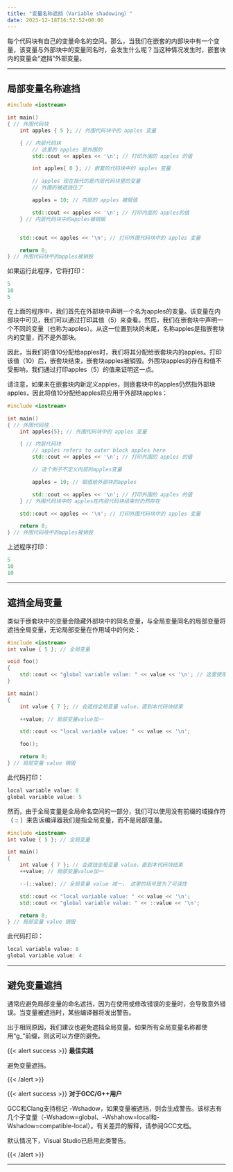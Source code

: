 ```yaml
---
title: "变量名称遮挡（Variable shadowing）"
date: 2023-12-18T16:52:52+08:00
---
```


每个代码块有自己的变量命名的空间。那么，当我们在嵌套的内部块中有一个变量，该变量与外部块中的变量同名时，会发生什么呢？当这种情况发生时，嵌套块内的变量会“遮挡”外部变量。

***
## 局部变量名称遮挡

```C++
#include <iostream>

int main()
{ // 外围代码块
    int apples { 5 }; // 外围代码块中的 apples 变量

    { // 内层代码块
        // 这里的 apples 是外围的
        std::cout << apples << '\n'; // 打印外围的 apples 的值

        int apples{ 0 }; // 嵌套的代码块中的 apples 变量

        // apples 现在指代的是内层代码块里的变量
        // 外围的被遮挡住了

        apples = 10; // 内层的 apples 被赋值

        std::cout << apples << '\n'; // 打印内层的 apples的值
    } // 内层代码块中的apples被销毁


    std::cout << apples << '\n'; // 打印外围代码块中的 apples 变量

    return 0;
} // 外围代码块中的apples被销毁
```

如果运行此程序，它将打印：

```C++
5
10
5
```

在上面的程序中，我们首先在外部块中声明一个名为apples的变量。该变量在内部块中可见，我们可以通过打印其值（5）来查看。然后，我们在嵌套块中声明一个不同的变量（也称为apples）。从这一位置到块的末尾，名称apples是指嵌套块内的变量，而不是外部块。

因此，当我们将值10分配给apples时，我们将其分配给嵌套块内的apples。打印该值（10）后，嵌套块结束，嵌套块apples被销毁。外围块apples的存在和值不受影响，我们通过打印apples（5）的值来证明这一点。

请注意，如果未在嵌套块内新定义apples，则嵌套块中的apples仍然指外部块apples，因此将值10分配给apples将应用于外部块apples：

```C++
#include <iostream>

int main()
{ // 外围代码块
    int apples{5}; // 外围代码块中的 apples 变量

    { // 内层代码块
        // apples refers to outer block apples here
        std::cout << apples << '\n'; // 打印外围的 apples 的值

        // 这个例子不定义内层的apples变量

        apples = 10; // 赋值给外部块的apples

        std::cout << apples << '\n'; // 打印外围的 apples 的值
    } // 外围代码块中的 apples在内层代码块结束时仍然存在

    std::cout << apples << '\n'; // 打印外围代码块中的 apples 变量

    return 0;
} // 外围代码块中的apples被销毁
```

上述程序打印：

```C++
5
10
10
```

***
## 遮挡全局变量

类似于嵌套块中的变量会隐藏外部块中的同名变量，与全局变量同名的局部变量将遮挡全局变量，无论局部变量在作用域中的何处：

```C++
#include <iostream>
int value { 5 }; // 全局变量

void foo()
{
    std::cout << "global variable value: " << value << '\n'; // 这里使用的是全局变量
}

int main()
{
    int value { 7 }; // 会遮挡全局变量 value，直到本代码块结束

    ++value; // 局部变量value加一

    std::cout << "local variable value: " << value << '\n';

    foo();

    return 0;
} // 局部变量 value 销毁
```

此代码打印：

```C++
local variable value: 8
global variable value: 5
```

然而，由于全局变量是全局命名空间的一部分，我们可以使用没有前缀的域操作符（ :: ）来告诉编译器我们是指全局变量，而不是局部变量。

```C++
#include <iostream>
int value { 5 }; // 全局变量

int main()
{
    int value { 7 }; // 会遮挡全局变量 value，直到本代码块结束
    ++value; // 局部变量value加一

    --(::value); // 全局变量 value 减一， 这里的括号是为了可读性

    std::cout << "local variable value: " << value << '\n';
    std::cout << "global variable value: " << ::value << '\n';

    return 0;
} // 局部变量 value 销毁
```

此代码打印：

```C++
local variable value: 8
global variable value: 4
```

***
## 避免变量遮挡

通常应避免局部变量的命名遮挡，因为在使用或修改错误的变量时，会导致意外错误。当变量被遮挡时，某些编译器将发出警告。

出于相同原因，我们建议也避免遮挡全局变量。如果所有全局变量名称都使用“g_”前缀，则这可以方便的避免。

{{< alert success >}}
**最佳实践**

避免变量遮挡。

{{< /alert >}}

{{< alert success >}}
**对于GCC/G++用户**

GCC和Clang支持标记 -Wshadow，如果变量被遮挡，则会生成警告。该标志有几个子变量（-Wshadow=global、-Wshahow=local和-Wshadow=compatible-local）。有关差异的解释，请参阅GCC文档。

默认情况下，Visual Studio已启用此类警告。

{{< /alert >}}

***
